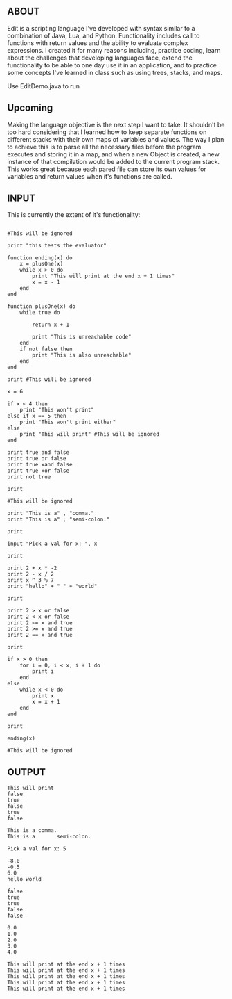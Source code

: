## ABOUT
Edit is a scripting language I've developed with syntax similar to a combination of Java, Lua, and Python. Functionality includes call to functions with return values and the ability to evaluate complex expressions. I created it for many reasons including, practice coding, learn about the challenges that developing languages face, extend the functionality to be able to one day use it in an application, and to practice some concepts I've learned in class such as using trees, stacks, and maps.

Use EditDemo.java to run

## Upcoming
Making the language objective is the next step I want to take. It shouldn't be too hard considering that I learned how to keep separate functions on different stacks with their own maps of variables and values. The way I plan to achieve this is to parse all the necessary files before the program executes and storing it in a map, and when a new Object is created, a new instance of that compilation would be added to the current program stack. This works great because each pared file can store its own values for variables and return values when it's functions are called.

## INPUT
This is currently the extent of it's functionality:

```

#This will be ignored

print "this tests the evaluator"

function ending(x) do
	x = plusOne(x)
	while x > 0 do
		print "This will print at the end x + 1 times"
		x = x - 1
	end
end

function plusOne(x) do
	while true do
		
		return x + 1

		print "This is unreachable code"
	end
	if not false then
		print "This is also unreachable"
	end
end

print #This will be ignored

x = 6

if x < 4 then
	print "This won't print"
else if x == 5 then
	print "This won't print either" 
else
	print "This will print" #This will be ignored
end

print true and false
print true or false
print true xand false
print true xor false
print not true

print

#This will be ignored

print "This is a" , "comma."
print "This is a" ; "semi-colon."

print

input "Pick a val for x: ", x

print

print 2 + x * -2
print 2 - x / 2
print x ^ 3 % 7
print "hello" + " " + "world"

print

print 2 > x or false
print 2 < x or false
print 2 <= x and true
print 2 >= x and true
print 2 == x and true

print

if x > 0 then
	for i = 0, i < x, i + 1 do
		print i
	end
else
	while x < 0 do
		print x
		x = x + 1
	end
end

print

ending(x)

#This will be ignored
```

## OUTPUT

```
This will print
false
true
false
true
false

This is a comma.
This is a       semi-colon.

Pick a val for x: 5

-8.0
-0.5
6.0
hello world

false
true
true
false
false

0.0
1.0
2.0
3.0
4.0

This will print at the end x + 1 times
This will print at the end x + 1 times
This will print at the end x + 1 times
This will print at the end x + 1 times
This will print at the end x + 1 times
```
